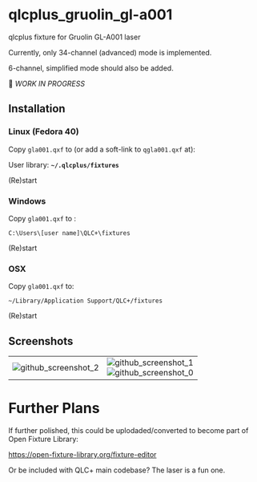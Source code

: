 # qlcplus_gruolin_gl-a001

qlcplus fixture for Gruolin GL-A001 laser

Currently, only 34-channel (advanced) mode is implemented.

6-channel, simplified mode should also be added.

🚧 *WORK IN PROGRESS*

## Installation

### Linux (Fedora 40)

Copy `gla001.qxf` to (or add a soft-link to `qgla001.qxf` at):

User library: **`~/.qlcplus/fixtures`**

(Re)start

### Windows

Copy `gla001.qxf` to :

`C:\Users\[user name]\QLC+\fixtures`

(Re)start

### OSX

Copy `gla001.qxf` to:

`~/Library/Application Support/QLC+/fixtures`

(Re)start

## Screenshots

|   |   |
| - | - |
| ![github_screenshot_2](https://github.com/HoneyHazard/qlcplus_gruolin_gl-a001/assets/8847050/4f0aaa16-32f7-403e-adbe-213d205f4b83) | ![github_screenshot_1](https://github.com/HoneyHazard/qlcplus_gruolin_gl-a001/assets/8847050/f064c725-77aa-4f4e-862f-7c0550022cae) <br /> ![github_screenshot_0](https://github.com/HoneyHazard/qlcplus_gruolin_gl-a001/assets/8847050/ead0f690-793c-49d7-90c1-49dae3029874) |


# Further Plans

If further polished, this could be uplodaded/converted to become part of Open Fixture Library:

https://open-fixture-library.org/fixture-editor

Or be included with QLC+ main codebase? The laser is a fun one.
